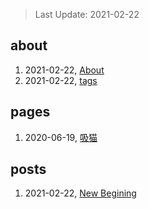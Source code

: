 > Last Update: 2021-02-22

## about
1. 2021-02-22, [About](about/me.md)
1. 2021-02-22, [tags](about/tags.md)
## pages
1. 2020-06-19, [吸猫](pages/吸猫.md)
## posts
1. 2021-02-22, [New Begining](posts/bookmarks.md)